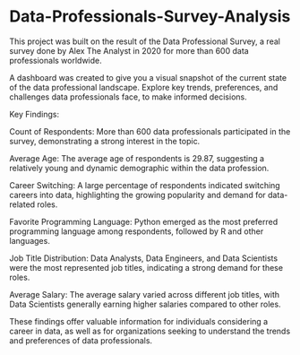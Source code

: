 ﻿# Data-Professionals-Survey-Analysis

This project was built on the result of the Data Professional Survey, a real survey done by Alex The Analyst in 2020 for more than 600 data professionals worldwide.

A dashboard was created to give you a visual snapshot of the current state of the data professional landscape. Explore key trends, preferences, and challenges data professionals face, to make informed decisions.

Key Findings:

Count of Respondents: More than 600 data professionals participated in the survey, demonstrating a strong interest in the topic.

Average Age: The average age of respondents is 29.87, suggesting a relatively young and dynamic demographic within the data profession.

Career Switching: A large percentage of respondents indicated switching careers into data, highlighting the growing popularity and demand for data-related roles.

Favorite Programming Language: Python emerged as the most preferred programming language among respondents, followed by R and other languages.

Job Title Distribution: Data Analysts, Data Engineers, and Data Scientists were the most represented job titles, indicating a strong demand for these roles.

Average Salary: The average salary varied across different job titles, with Data Scientists generally earning higher salaries compared to other roles.




These findings offer valuable information for individuals considering a career in data, as well as for organizations seeking to understand the trends and preferences of data professionals.

